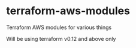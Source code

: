 # terraform-aws-modules
Terraform AWS modules for various things

Will be using terraform v0.12 and above only

